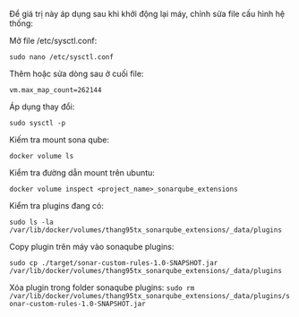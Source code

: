 Để giá trị này áp dụng sau khi khởi động lại máy, chỉnh sửa file cấu hình hệ thống:

Mở file /etc/sysctl.conf:

```sudo nano /etc/sysctl.conf```

Thêm hoặc sửa dòng sau ở cuối file:

```vm.max_map_count=262144```

Áp dụng thay đổi:

```sudo sysctl -p```

Kiếm tra mount sona qube:

```docker volume ls```

Kiểm tra đường dẫn mount trên ubuntu:

```docker volume inspect <project_name>_sonarqube_extensions```

Kiểm tra plugins đang có:

```sudo ls -la /var/lib/docker/volumes/thang95tx_sonarqube_extensions/_data/plugins```

Copy plugin trên máy vào sonaqube plugins:

```sudo cp ./target/sonar-custom-rules-1.0-SNAPSHOT.jar /var/lib/docker/volumes/thang95tx_sonarqube_extensions/_data/plugins```

Xóa plugin trong folder sonaqube plugins:
```sudo rm /var/lib/docker/volumes/thang95tx_sonarqube_extensions/_data/plugins/sonar-custom-rules-1.0-SNAPSHOT.jar```
